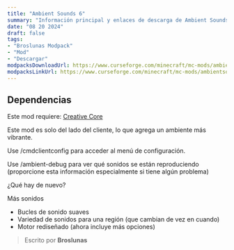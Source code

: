 ```yaml
---
title: "Ambient Sounds 6"
summary: "Información principal y enlaces de descarga de Ambient Sounds 6"
date: "08 20 2024"
draft: false
tags:
- "Broslunas Modpack"
- "Mod"
- "Descargar"
modpacksDownloadUrl: https://www.curseforge.com/minecraft/mc-mods/ambientsounds/files/all?page=1&pageSize=20&version=1.20.1&gameVersionTypeId=1
modpacksLinkUrl: https://www.curseforge.com/minecraft/mc-mods/ambientsounds
---
```

## Dependencias
Este mod requiere: [Creative Core](https://www.curseforge.com/minecraft/mc-mods/creativecore/files/all?page=1&pageSize=20&version=1.20.1&gameVersionTypeId=1)

Este mod es solo del lado del cliente, lo que agrega un ambiente más vibrante.

Use /cmdclientconfig para acceder al menú de configuración.

Use /ambient-debug para ver qué sonidos se están reproduciendo (proporcione esta información especialmente si tiene algún problema)

¿Qué hay de nuevo?

Más sonidos
- Bucles de sonido suaves
- Variedad de sonidos para una región (que cambian de vez en cuando)
- Motor rediseñado (ahora incluye más opciones)
> Escrito por **Broslunas**